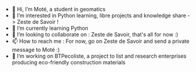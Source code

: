 - 👋 Hi, I’m Moté, a student in geomatics
- 👀 I’m interested in Python learning, libre projects and knowledge share -> Zeste de Savoir !
- 🌱 I’m currently learning Python
- 💞️ I’m looking to collaborate on : Zeste de Savoir, that's all for now :)
- 📫 How to reach me : For now, go on Zeste de Savoir and send a private message to Moté :)
- 📐 I’m working on BTPecoliste, a project to list and research enterprises producing eco-friendly construction materials
